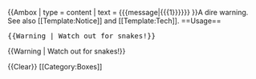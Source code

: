 <includeonly>{{Ambox | type = content | text = {{{message|{{{1}}}}}} }}</includeonly><noinclude>A dire warning. See also [[Template:Notice]] and [[Template:Tech]].
==Usage==
<pre>
{{Warning | Watch out for snakes!}}
</pre>
{{Warning | Watch out for snakes!}}

{{Clear}}
[[Category:Boxes]]
</noinclude>
